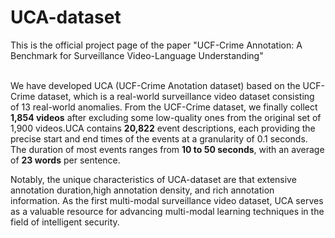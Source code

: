 # UCA-dataset
This is the official project page of the paper "UCF-Crime Annotation: A Benchmark for Surveillance Video-Language Understanding"
<br><br>

We have developed UCA (UCF-Crime Anotation dataset) based on the UCF-Crime dataset, which is a real-world surveillance video dataset consisting of 13 real-world anomalies. From the UCF-Crime dataset, we finally collect **1,854 videos** after excluding some low-quality ones from the original set of 1,900 videos.UCA contains **20,822** event descriptions, each providing the precise start and end times of the events at a granularity of 0.1 seconds. The duration of most events ranges from **10 to 50 seconds**, with an average of **23 words** per sentence. 

Notably, the unique characteristics of UCA-dataset are that extensive annotation duration,high annotation density, and rich annotation information. As the first multi-modal surveillance video dataset, UCA serves as a valuable resource for advancing multi-modal learning techniques in the field of intelligent security.

